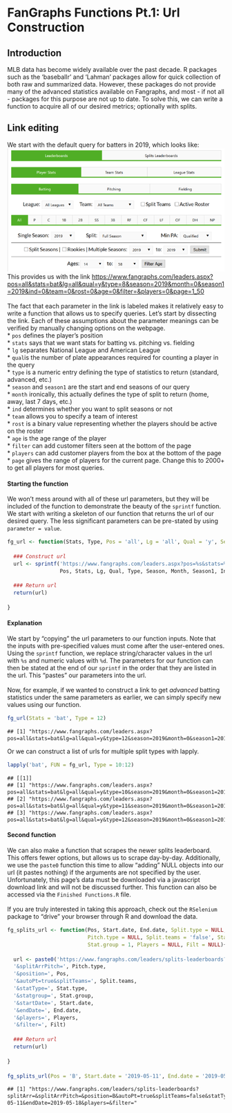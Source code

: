 FanGraphs Functions Pt.1: Url Construction
================

## Introduction

MLB data has become widely available over the past decade. R packages
such as the ‘baseballr’ and ‘Lahman’ packages allow for quick collection
of both raw and summarized data. However, these packages do not provide
many of the advanced statistics available on Fangraphs, and most - if
not all - packages for this purpose are not up to date. To solve this,
we can write a function to acquire all of our desired metrics;
optionally with splits.

## Link editing

We start with the default query for batters in 2019, which looks like:
<BR> ![default query](Images/Default%20Query.PNG) <BR> This provides us
with the link
<url><https://www.fangraphs.com/leaders.aspx?pos=all&stats=bat&lg=all&qual=y&type=8&season=2019&month=0&season1=2019&ind=0&team=0&rost=0&age=0&filter=&players=0&page=1_50></url>
<BR> <BR> The fact that each parameter in the link is labeled makes it
relatively easy to write a function that allows us to specify queries.
Let’s start by dissecting the link. Each of these assumptions about the
parameter meanings can be verified by manually changing options on the
webpage. <BR> \* `pos` defines the player’s position <BR> \* `stats`
says that we want stats for batting vs. pitching vs. fielding <BR> \*
`lg` separates National League and American League <BR> \* `qual`is the
number of plate appearances required for counting a player in the query
<BR> \* `type` is a numeric entry defining the type of statistics to
return (standard, advanced, etc.) <BR> \* `season` and `season1` are the
start and end seasons of our query <BR> \* `month` ironically, this
actually defines the type of split to return (home, away, last 7 days,
etc.) <BR> \* `ind` determines whether you want to split seasons or not
<BR> \* `team` allows you to specify a team of interest <BR> \* `rost`
is a binary value representing whether the players should be active on
the roster <BR> \* `age` is the age range of the player <BR> \* `filter`
can add customer filters seen at the bottom of the page <BR> \*
`players` can add customer players from the box at the bottom of the
page <BR> \* `page` gives the range of players for the current page.
Change this to 2000+ to get all players for most queries. <BR>

#### Starting the function

We won’t mess around with all of these url parameters, but they will be
included of the function to demonstrate the beauty of the `sprintf`
function. We start with writing a skeleton of our function that returns
the url of our desired query. The less significant parameters can be
pre-stated by using `parameter =
value`.

``` r
fg_url <- function(Stats, Type, Pos = 'all', Lg = 'all', Qual = 'y', Season = 2019, Season1 = 2019, Team = 0, Rost = 0, Age = 0, Players = 0, Month = 0, Ind = 0, Max.results = 2000){
  
  ### Construct url
  url <- sprintf('https://www.fangraphs.com/leaders.aspx?pos=%s&stats=%s&lg=%s&qual=%s&type=%d&season=%d&month=%d&season1=%d&ind=%d&team=%d&rost=%d&age=%d&filter=&players=%s&page=1_%d',
                 Pos, Stats, Lg, Qual, Type, Season, Month, Season1, Ind, Team, Rost, Age, Players, Max.results)
  
  ### Return url
  return(url)
  
}
```

#### Explanation

We start by “copying” the url parameters to our function inputs. Note
that the inputs with pre-specified values must come after the
user-entered ones. Using the `sprintf` function, we replace
string/character values in the url with `%s` and numeric values with
`%d`. The parameters for our function can then be stated at the end of
our `sprintf` in the order that they are listed in the url. This
“pastes” our parameters into the url. <BR> <BR> Now, for example, if
we wanted to construct a link to get <i>advanced</i> batting statistics
under the same parameters as earlier, we can simply specify new values
using our
    function.

``` r
fg_url(Stats = 'bat', Type = 12)
```

    ## [1] "https://www.fangraphs.com/leaders.aspx?pos=all&stats=bat&lg=all&qual=y&type=12&season=2019&month=0&season1=2019&ind=0&team=0&rost=0&age=0&filter=&players=0&page=1_2000"

Or we can construct a list of urls for multiple split types with lapply.

``` r
lapply('bat', FUN = fg_url, Type = 10:12)
```

    ## [[1]]
    ## [1] "https://www.fangraphs.com/leaders.aspx?pos=all&stats=bat&lg=all&qual=y&type=10&season=2019&month=0&season1=2019&ind=0&team=0&rost=0&age=0&filter=&players=0&page=1_2000"
    ## [2] "https://www.fangraphs.com/leaders.aspx?pos=all&stats=bat&lg=all&qual=y&type=11&season=2019&month=0&season1=2019&ind=0&team=0&rost=0&age=0&filter=&players=0&page=1_2000"
    ## [3] "https://www.fangraphs.com/leaders.aspx?pos=all&stats=bat&lg=all&qual=y&type=12&season=2019&month=0&season1=2019&ind=0&team=0&rost=0&age=0&filter=&players=0&page=1_2000"

#### Second function

We can also make a function that scrapes the newer splits leaderboard.
This offers fewer options, but allows us to scrape day-by-day.
Additionally, we use the `paste0` function this time to allow “adding”
NULL objects into our url (it pastes nothing) if the arguments are not
specified by the user. Unfortunately, this page’s data must be
downloaded via a javascript download link and will not be discussed
further. This function can also be accessed via the `Finished
Functions.R` file. <BR> <BR> If you are truly interested in taking this
approach, check out the `RSelenium` package to “drive” your browser
through R and download the data.

``` r
fg_splits_url <- function(Pos, Start.date, End.date, Split.type = NULL, 
                          Pitch.type = NULL, Split.teams = 'false', Stat.type = 'player',
                          Stat.group = 1, Players = NULL, Filt = NULL){
  
  url <- paste0('https://www.fangraphs.com/leaders/splits-leaderboards?splitArr=', Split.type,
  '&splitArrPitch=', Pitch.type,
  '&position=', Pos,
  '&autoPt=true&splitTeams=', Split.teams,
  '&statType=', Stat.type,
  '&statgroup=', Stat.group,
  '&startDate=', Start.date,
  '&endDate=', End.date,
  '&players=', Players,
  '&filter=', Filt)
  
  ### Return url
  return(url)
  
}

fg_splits_url(Pos = 'B', Start.date = '2019-05-11', End.date = '2019-05-18')
```

    ## [1] "https://www.fangraphs.com/leaders/splits-leaderboards?splitArr=&splitArrPitch=&position=B&autoPt=true&splitTeams=false&statType=player&statgroup=1&startDate=2019-05-11&endDate=2019-05-18&players=&filter="
